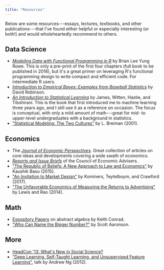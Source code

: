 ```yaml
---
title: "Resources"
---
```


Below are some resources---essays, lectures, textbooks, and other publications---that I've found either helpful or especially interesting (or both!) and would wholeheartedly recommend to others.

## Data Science

* [_Modeling Data with Functional Programming in R_](https://cartesianfaith.files.wordpress.com/2017/04/rowe-modeling-data-with-functional-programming-part-i.pdf) by Brian Lee Yung Rowe. This is only a pre-print of the first four chapters (full book to be published in 2018), but it's a great primer on leveraging R's functional programming design to write compact and efficient code. For intermediate R users.
* [_Introduction to Empirical Bayes: Examples from Baseball Statistics_](http://varianceexplained.org/r/empirical-bayes-book/) by David Robinson.
* [_An Introduction to Statistical Learning_](http://www-bcf.usc.edu/~gareth/ISL/) by James, Witten, Hastie, and Tibshirani. This is the book that first introduced me to machine learning three years ago, and I still use it as a reference on occasion. The focus is conceptual, with only a mild amount of math---great for mid- to upper-level undergraduates with a background in statistics.
* ["Statistical Modeling: The Two Cultures"](https://projecteuclid.org/download/pdf_1/euclid.ss/1009213726) by L. Breiman (2001).

## Economics

* The [_Journal of Economic Perspectives_](https://www.aeaweb.org/journals/jep). Great collection of articles on core ideas and developments covering a wide swath of economics.
* [_Reports and Issue Briefs_](https://obamawhitehouse.archives.gov/administration/eop/cea/factsheets-reports) of the Council of Economic Advisers.
* ["The Republic of Beliefs: A New Approach to Law and Economics"](http://documents.worldbank.org/curated/en/304281468189241748/pdf/WPS7259.pdf) by Kaushik Basu (2015).
* ["An Invitation to Market Design"](http://www.hbs.edu/faculty/Publication%20Files/18-019_b138aaa9-55f6-484e-a7c5-84b31ed71759.pdf) by Kominers, Teytelboym, and Crawford (2017).
* ["The Unfavorable Economics of Measuring the Returns to Advertising"](https://papers.ssrn.com/sol3/papers.cfm?abstract_id=2367103) by Lewis and Rao (2014).

## Math

* [Expository Papers](http://www.math.uconn.edu/~kconrad/blurbs/) on abstract algebra by Keith Conrad.
* ["Who Can Name the Bigger Number?"](https://www.scottaaronson.com/writings/bignumbers.html) by Scott Aaronson.

## More

* [HeadCon '13: What's New in Social Science?](https://www.edge.org/event/headcon-13-whats-new-in-social-science)
* ["Deep Learning, Self-Taught Learning, and Unsupervised Feature Learning"](https://www.youtube.com/watch?v=n1ViNeWhC24), talk by Andrew Ng (2012).
